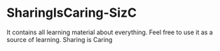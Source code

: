 # SharingIsCaring-SizC
It contains all learning material about everything. Feel free to use it as a source of learning. Sharing is Caring
